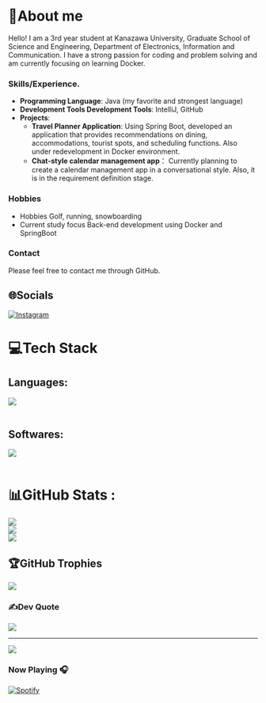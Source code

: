 # 💫About me
Hello! I am a 3rd year student at Kanazawa University, Graduate School of Science and Engineering, Department of Electronics, Information and Communication. I have a strong passion for coding and problem solving and am currently focusing on learning Docker.

### Skills/Experience.

- **Programming Language**: Java (my favorite and strongest language)
- **Development Tools Development Tools**: IntelliJ, GitHub
- **Projects**:
  - **Travel Planner Application**: Using Spring Boot, developed an application that provides recommendations on dining, accommodations, tourist spots, and scheduling functions. Also under redevelopment in Docker environment.
  - **Chat-style calendar management app**： Currently planning to create a calendar management app in a conversational style. Also, it is in the requirement definition stage.

### Hobbies

- Hobbies Golf, running, snowboarding
- Current study focus Back-end development using Docker and SpringBoot

### Contact

Please feel free to contact me through GitHub.


## 🌐Socials
[![Instagram](https://img.shields.io/badge/Instagram-%23E4405F.svg?logo=Instagram&logoColor=white)](https://instagram.com/a_u.u_i) 

# 💻Tech Stack
## Languages:
<picture>
  <img src="https://skillicons.dev/icons?i=c,java,python,r,md,html,css,jupyter notebook,maven,spring" /> <br /><br />
</picture>
</p>

## Softwares:
<picture>
  <img src="https://skillicons.dev/icons?i=vim,pycharm,clion,webstorm,matlab,linux,ubuntu,discord,notion,git,github,docker,miro,figma,mysql,sqlite" /> <br /><br />
</picture>
</p>

# 📊GitHub Stats :
![](https://github-readme-stats.vercel.app/api?username=takumi0706&theme=gruvbox&hide_border=false&include_all_commits=false&count_private=false)<br/>
![](https://github-readme-streak-stats.herokuapp.com/?user=takumi0706&theme=gruvbox&hide_border=false)<br/>
![](https://github-readme-stats.vercel.app/api/top-langs/?username=takumi0706&theme=gruvbox&hide_border=false&include_all_commits=false&count_private=false&layout=compact)

## 🏆GitHub Trophies
![](https://github-trophies.vercel.app/?username=takumi0706&theme=gruvbox&no-frame=false&no-bg=false&margin-w=4)

### ✍️Dev Quote
![](https://quotes-github-readme.vercel.app/api?type=horizontal&theme=gruvbox)

---
[![](https://visitcount.itsvg.in/api?id=takumi0706&icon=0&color=0)](https://visitcount.itsvg.in)



### Now Playing 🎧

[![Spotify](https://github-readme-remake.vercel.app/api/spotify)](https://open.spotify.com/user/ugc6bz27rrzb1hjefv2yndfj4)
<br/>

